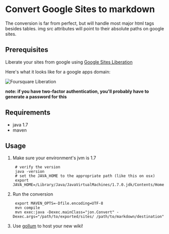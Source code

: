 # Convert Google Sites to markdown

The conversion is far from perfect, but will handle most major html tags
besides tables.  img src attributes will point to their absolute paths on google sites.

## Prerequisites  

Liberate your sites from google using [Google Sites Liberation](http://code.google.com/p/google-sites-liberation/)

Here's what it looks like for a google apps domain:

![Foursquare Liberation](http://cl.ly/image/1o3M3u2F3N3x/Image%202013.02.08%203:25:56%20PM.png)

**note: if you have two-factor authentication, you'll probably have to generate a password for this**

## Requirements

* java 1.7
* maven

## Usage

1. Make sure your environment's jvm is 1.7

        # verify the version
        java -version
        # set the JAVA_HOME to the appropriate path (like this on osx)
        export JAVA_HOME=/Library/Java/JavaVirtualMachines/1.7.0.jdk/Contents/Home

1. Run the conversion

        export MAVEN_OPTS=-Dfile.encoding=UTF-8
        mvn compile
        mvn exec:java -Dexec.mainClass="jon.Convert" -Dexec.args="/path/to/exported/sites/ /path/to/markdown/destination"

1. Use [gollum](https://github.com/github/gollum) to host your new wiki!
